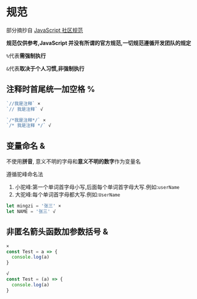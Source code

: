 # 规范

部分摘抄自 [JavaScript 社区规范](//standardjs.com/rules-zhcn)

**规范仅供参考,JavaScript 并没有所谓的官方规范,一切规范遵循开发团队的规定**

`%`代表**需强制执行**

`&`代表**取决于个人习惯,非强制执行**

## 注释时首尾统一加空格 %

```js
`//我是注释` ×
`// 我是注释` √

`/*我是注释*/` ×
`/* 我是注释 */` √
```

## 变量命名 &

不使用**拼音**, 意义不明的字母和**意义不明的数字**作为变量名

遵循驼峰命名法

1. 小驼峰:第一个单词首字母小写,后面每个单词首字母大写.例如:`userName`
2. 大驼峰:每个单词首字母都大写.例如:`UserName`

```js
let mingzi = '张三' ×
let NAME = '张三' √
```

## 非匿名箭头函数加参数括号 &

```js
×
const Test = a => {
  console.log(a)
}

√
const Test = (a) => {
  console.log(a)
}
```
